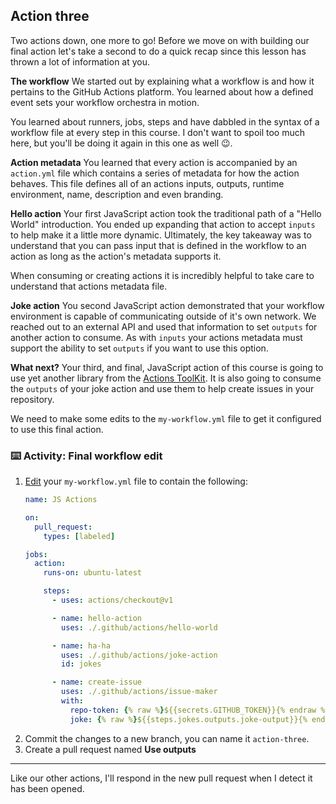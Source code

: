 ## Action three

Two actions down, one more to go! Before we move on with building our final action let's take a second to do a quick recap since this lesson has thrown a lot of information at you.

**The workflow**
We started out by explaining what a workflow is and how it pertains to the GitHub Actions platform. You learned about how a defined event sets your workflow orchestra in motion.

You learned about runners, jobs, steps and have dabbled in the syntax of a workflow file at every step in this course. I don't want to spoil too much here, but you'll be doing it again in this one as well 😉.

**Action metadata**
You learned that every action is accompanied by an `action.yml` file which contains a series of metadata for how the action behaves. This file defines all of an actions inputs, outputs, runtime environment, name, description and even branding.

**Hello action**
Your first JavaScript action took the traditional path of a "Hello World" introduction. You ended up expanding that action to accept `inputs` to help make it a little more dynamic. Ultimately, the key takeaway was to understand that you can pass input that is defined in the workflow to an action as long as the action's metadata supports it.

When consuming or creating actions it is incredibly helpful to take care to understand that actions metadata file.

**Joke action**
You second JavaScript action demonstrated that your workflow environment is capable of communicating outside of it's own network. We reached out to an external API and used that information to set `outputs` for another action to consume. As with `inputs` your actions metadata must support the ability to set `outputs` if you want to use this option.

**What next?**
Your third, and final, JavaScript action of this course is going to use yet another library from the [Actions ToolKit](https://github.com/actions/toolkit). It is also going to consume the `outputs` of your joke action and use them to help create issues in your repository.

We need to make some edits to the `my-workflow.yml` file to get it configured to use this final action.

### :keyboard: Activity: Final workflow edit

1. [Edit]({{workflowFile}}) your `my-workflow.yml` file to contain the following:
    ```yaml
    name: JS Actions

    on:
      pull_request:
        types: [labeled]

    jobs:
      action:
        runs-on: ubuntu-latest

        steps:
          - uses: actions/checkout@v1

          - name: hello-action
            uses: ./.github/actions/hello-world

          - name: ha-ha
            uses: ./.github/actions/joke-action
            id: jokes

          - name: create-issue
            uses: ./.github/actions/issue-maker
            with:
              repo-token: {% raw %}${{secrets.GITHUB_TOKEN}}{% endraw %}
              joke: {% raw %}${{steps.jokes.outputs.joke-output}}{% endraw %}
    ```
2. Commit the changes to a new branch, you can name it `action-three`.
3. Create a pull request named **Use outputs**



---

Like our other actions, I'll respond in the new pull request when I detect it has been opened.

